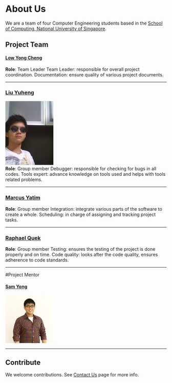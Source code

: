 # About Us

We are a team of four Computer Engineering students based in the [School of Computing, National University of Singapore](http://www.comp.nus.edu.sg). 

## Project Team

#### [**Low Yong Cheng**](https://github.com/yongchenglow)
**Role**: Team Leader
Team Leader: responsible for overall project coordination.
Documentation: ensure quality of various project documents.

-----

### [**Liu Yuheng**](https://github.com/E0003705)
<img src='images/LiuYuheng.jpg' width="150"><br>
**Role**:  Group member
Debugger: responsible for checking for bugs in all codes.
Tools expert: advance knowledge on tools used and helps with tools related problems.

-----

### [**Marcus Yatim**](https://github.com/a0124453)
**Role**: Group member 
Integration: integrate various parts of the software to create a whole.
Scheduling: in charge of assigning and tracking project tasks.

-----

### [**Raphael Quek**](https://github.com/raphaelquek)
**Role**: Group member
Testing: ensures the testing of the project is done properly and on time.
Code quality: looks after the code quality, ensures adherence to code standards.

-----

#Project Mentor
#### [**Sam Yong**](https://github.com/mauris)
 <img src="images/SamYong.jpeg" width="150"><br>
 
------

## Contribute

We welcome contributions. See [Contact Us](ContactUs.md) page for more info.
